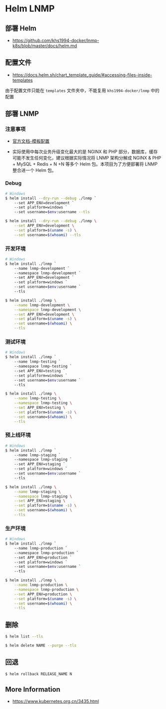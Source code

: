 # Helm LNMP

## 部署 Helm

* https://github.com/khs1994-docker/lnmp-k8s/blob/master/docs/helm.md

## 配置文件

* https://docs.helm.sh/chart_template_guide/#accessing-files-inside-templates

由于配置文件只能在 `templates` 文件夹中，不能复用 `khs1994-docker/lnmp` 中的配置

## 部署 LNMP

### 注意事项

* [官方文档-模板配置](https://docs.helm.sh/chart_template_guide/#the-chart-template-developer-s-guide)

* 实际使用中每次业务升级变化最大的是 NGINX 和 PHP 部分，数据库，缓存可能不发生任何变化，建议根据实际情况将 LNMP 架构分解成 NGINX & PHP + MySQL + Redis + N +N 等多个 Helm 包。本项目为了方便部署将 LNMP 整合进一个 Helm 包。

### Debug

```bash
# Windows
$ helm install --dry-run --debug ./lnmp `
    --set APP_ENV=development `
    --set platform=windows `
    --set username=$env:username --tls

$ helm install --dry-run --debug ./lnmp \
    --set APP_ENV=development \
    --set platform=$(uname -s) \
    --set username=$(whoami) --tls
```

### 开发环境

```bash
# Windows
$ helm install ./lnmp `
    --name lnmp-development `
    --namespace lnmp-development `
    --set APP_ENV=development `
    --set platform=windows `
    --set username=$env:username `
    --tls

$ helm install ./lnmp \
    --name lnmp-development \
    --namespace lnmp-development \
    --set APP_ENV=development \
    --set platform=$(uname -s) \
    --set username=$(whoami) \
    --tls
```

### 测试环境

```bash
# Windows
$ helm install ./lnmp `
    --name lnmp-testing `
    --namespace lnmp-testing `
    --set APP_ENV=testing `
    --set platform=windows `
    --set username=$env:username `
    --tls

$ helm install ./lnmp \
    --name lnmp-testing \
    --namespace lnmp-testing \
    --set APP_ENV=testing \
    --set platform=$(uname -s) \
    --set username=$(whoami) \
    --tls
```

### 预上线环境

```bash
# Windows
$ helm install ./lnmp `
    --name lnmp-staging `
    --namespace lnmp-staging `
    --set APP_ENV=staging `
    --set platform=windows `
    --set username=$env:username `
    --tls

$ helm install ./lnmp \
    --name lnmp-staging \
    --namespace lnmp-staging \
    --set APP_ENV=staging \
    --set platform=$(uname -s) \
    --set username=$(whoami) \
    --tls
```

### 生产环境

```bash
# Windows
$ helm install ./lnmp `
    --name lnmp-production `
    --namespace lnmp-production `
    --set APP_ENV=production `
    --set platform=windows `
    --set username=$env:username `
    --tls

$ helm install ./lnmp \
    --name lnmp-production \
    --namespace lnmp-production \
    --set APP_ENV=production \
    --set platform=$(uname -s) \
    --set username=$(whoami) \
    --tls
```

## 删除

```bash
$ helm list --tls

$ helm delete NAME --purge --tls
```

## 回退

```bash
$ helm rollback RELEASE_NAME N
```

## More Information

* https://www.kubernetes.org.cn/3435.html
